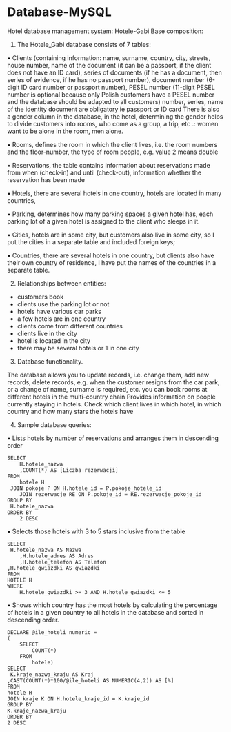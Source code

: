 # Database-MySQL
Hotel database management system: Hotele-Gabi
Base composition:

1. The Hotele_Gabi database consists of 7 tables:

• Clients (containing information: name, surname, country, city, streets, house number, name of the document (it can be a passport, if the client does not have an ID card), series of documents (if he has a document, then series of evidence, if he has no passport number), document number (6-digit ID card number or passport number), PESEL number (11-digit PESEL number is optional because only Polish customers have a PESEL number and the database should be adapted to all customers) number, series, name of the identity document are obligatory ie passport or ID card There is also a gender column in the database, in the hotel, determining the gender helps to divide customers into rooms, who come as a group, a trip, etc .: women want to be alone in the room, men alone.

• Rooms, defines the room in which the client lives, i.e. the room numbers and the floor-number, the type of room people, e.g. value 2 means double

• Reservations, the table contains information about reservations made from when (check-in) and until (check-out), information whether the reservation has been made

• Hotels, there are several hotels in one country, hotels are located in many countries,

• Parking, determines how many parking spaces a given hotel has, each parking lot of a given hotel is assigned to the client who sleeps in it.

• Cities, hotels are in some city, but customers also live in some city, so I put the cities in a separate table and included foreign keys;

• Countries, there are several hotels in one country, but clients also have their own country of residence, I have put the names of the countries in a separate table.

2. Relationships between entities:
- customers book
- clients use the parking lot or not
- hotels have various car parks
- a few hotels are in one country
- clients come from different countries
- clients live in the city
- hotel is located in the city
- there may be several hotels or 1 in one city

3. Database functionality.

The database allows you to update records, i.e. change them,
add new records, delete records, e.g. when the customer resigns from the car park, or a change of name, surname is required, etc.
you can book rooms at different hotels in the multi-country chain
Provides information on people currently staying in hotels.
Check which client lives in which hotel, in which country and how many stars the hotels have

4. Sample database queries:

• Lists hotels by number of reservations and arranges them in descending order
	
	SELECT
     	H.hotele_nazwa
    	,COUNT(*) AS [Liczba rezerwacji]
	FROM
    	hotele H
   	 JOIN pokoje P ON H.hotele_id = P.pokoje_hotele_id
    	JOIN rezerwacje RE ON P.pokoje_id = RE.rezerwacje_pokoje_id        
	GROUP BY
   	 H.hotele_nazwa
	ORDER BY
    	2 DESC
 
 • Selects those hotels with 3 to 5 stars inclusive from the table   
    	
	SELECT
     H.hotele_nazwa AS Nazwa
    	,H.hotele_adres AS Adres
    	,H.hotele_telefon AS Telefon
	,H.hotele_gwiazdki AS gwiazdki
	FROM
    HOTELE H
	WHERE
    	H.hotele_gwiazdki >= 3 AND H.hotele_gwiazdki <= 5
    
 • Shows which country has the most hotels by calculating the percentage of hotels in a given country to all hotels in the database and sorted in descending order.
 
    DECLARE @ile_hoteli numeric =
    (
        SELECT
            COUNT(*)
        FROM    
            hotele)   
	SELECT
     K.kraje_nazwa_kraju AS Kraj
    ,CAST(COUNT(*)*100/@ile_hoteli AS NUMERIC(4,2)) AS [%]
	FROM
    hotele H
    JOIN kraje K ON H.hotele_kraje_id = K.kraje_id    
	GROUP BY
    K.kraje_nazwa_kraju
	ORDER BY
    2 DESC 
    
    


    


